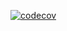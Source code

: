 [![codecov](https://codecov.io/github/Horcag/nikitals-oop/branch/master/graph/badge.svg?token=0C317J8UNQ)](https://codecov.io/github/Horcag/nikitals-oop)
